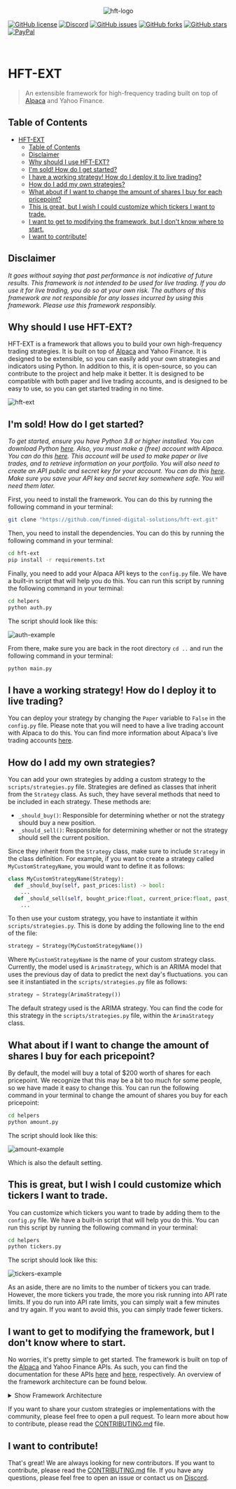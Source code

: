 <p align="center">
  <img alt="hft-logo" src="images/header.png"/>
</p>

  [![GitHub license](https://img.shields.io/github/license/finned-digital-solutions/hft-ext?style=for-the-badge)]()
  [![Discord](https://img.shields.io/discord/1058906255332229140?style=for-the-badge)](https://discord.gg/HeqqWewjea)
  [![GitHub issues](https://img.shields.io/github/issues/finned-digital-solutions/hft-ext?style=for-the-badge)](https://github.com/finned-digital-solutions/hft-ext/issues)
  [![GitHub forks](https://img.shields.io/github/forks/finned-digital-solutions/hft-ext?style=for-the-badge)](https://github.com/finned-digital-solutions/hft-ext/network)
  [![GitHub stars](https://img.shields.io/github/stars/finned-digital-solutions/hft-ext?style=for-the-badge)](https://github.com/finned-digital-solutions/hft-ext/stargazers)
  [![PayPal](https://img.shields.io/badge/Donate-PayPal-blue.svg?style=for-the-badge)](https://www.paypal.com/paypalme/flancast90)

<br>

# HFT-EXT
> An extensible framework for high-frequency trading built on top of [Alpaca](https://alpaca.markets/) and Yahoo Finance.

## Table of Contents
- [HFT-EXT](#hft-ext)
  - [Table of Contents](#table-of-contents)
  - [Disclaimer](#disclaimer)
  - [Why should I use HFT-EXT?](#why-should-i-use-hft-ext)
  - [I'm sold! How do I get started?](#im-sold-how-do-i-get-started)
  - [I have a working strategy! How do I deploy it to live trading?](#i-have-a-working-strategy-how-do-i-deploy-it-to-live-trading)
  - [How do I add my own strategies?](#how-do-i-add-my-own-strategies)
  - [What about if I want to change the amount of shares I buy for each pricepoint?](#what-about-if-i-want-to-change-the-amount-of-shares-i-buy-for-each-pricepoint)
  - [This is great, but I wish I could customize which tickers I want to trade.](#this-is-great-but-i-wish-i-could-customize-which-tickers-i-want-to-trade)
  - [I want to get to modifying the framework, but I don't know where to start.](#i-want-to-get-to-modifying-the-framework-but-i-dont-know-where-to-start)
  - [I want to contribute!](#i-want-to-contribute)


## Disclaimer
_It goes without saying that past performance is not indicative of future results. This framework is not intended to be used for live trading. If you do use it for live trading, you do so at your own risk. The authors of this framework are not responsible for any losses incurred by using this framework. Please use this framework responsibly._

## Why should I use HFT-EXT?
HFT-EXT is a framework that allows you to build your own high-frequency trading strategies. It is built on top of [Alpaca](https://alpaca.markets/) and Yahoo Finance. It is designed to be extensible, so you can easily add your own strategies and indicators using Python. In addition to this, it is open-source, so you can contribute to the project and help make it better. It is designed to be compatible with both paper and live trading accounts, and is designed to be easy to use, so you can get started trading in no time.

![hft-ext](images/example.png)


## I'm sold! How do I get started?
_To get started, ensure you have Python 3.8 or higher installed. You can download Python [here](https://www.python.org/downloads/). Also, you must make a (free) account with Alpaca. You can do this [here](https://app.alpaca.markets/signup). This account will be used to make paper or live trades, and to retrieve information on your portfolio. You will also need to create an API public and secret key for your account. You can do this [here](https://app.alpaca.markets/paper/dashboard/overview). Make sure you save your API key and secret key somewhere safe. You will need them later._

First, you need to install the framework. You can do this by running the following command in your terminal:
```bash
git clone "https://github.com/finned-digital-solutions/hft-ext.git"
```
Then, you need to install the dependencies. You can do this by running the following command in your terminal:
```bash
cd hft-ext
pip install -r requirements.txt
```
Finally, you need to add your Alpaca API keys to the `config.py` file. We have a built-in script that will help you do this. You can run this script by running the following command in your terminal:
```bash
cd helpers
python auth.py
```
The script should look like this:

![auth-example](images/auth-example.png)


From there, make sure you are back in the root directory ``cd ..`` and run the following command in your terminal:
```bash
python main.py
```

## I have a working strategy! How do I deploy it to live trading?
You can deploy your strategy by changing the `Paper` variable to `False` in the `config.py` file. Please note that you will need to have a live trading account with Alpaca to do this. You can find more information about Alpaca's live trading accounts [here](https://alpaca.markets/docs/trading/account-plans/).


## How do I add my own strategies?
You can add your own strategies by adding a custom strategy to the `scripts/strategies.py` file. Strategies are defined as classes that inherit from the `Strategy` class. As such, they have several methods that need to be included in each strategy. These methods are:
- `_should_buy()`: Responsible for determining whether or not the strategy should buy a new position.
- `_should_sell()`: Responsible for determining whether or not the strategy should sell the current position.

Since they inherit from the `Strategy` class, make sure to include `Strategy` in the class definition. For example, if you want to create a strategy called `MyCustomStrategyName`, you would want to define it as follows:
```python
class MyCustomStrategyName(Strategy):
  def _should_buy(self, past_prices:list) -> bool:
    ...
  def _should_sell(self, bought_price:float, current_price:float, past_prices:list) -> bool:
    ...
```
  
To then use your custom strategy, you have to instantiate it within `scripts/strategies.py`. This is done by adding the following line to the end of the file:
```python
strategy = Strategy(MyCustomStrategyName())
```
Where `MyCustomStrategyName` is the name of your custom strategy class. Currently, the model used is `ArimaStrategy`, which is an ARIMA model that uses the previous day of data to predict the next day's fluctuations. you can see it instantiated in the `scripts/strategies.py` file as follows:
```python
strategy = Strategy(ArimaStrategy())
```

The default strategy used is the ARIMA strategy. You can find the code for this strategy in the `scripts/strategies.py` file, within the `ArimaStrategy` class.


## What about if I want to change the amount of shares I buy for each pricepoint?
By default, the model will buy a total of $200 worth of shares for each pricepoint. We recognize that this may be a bit too much for some people, so we have made it easy to change this. You can run the following command in your terminal to change the amount of shares you buy for each pricepoint:
```bash
cd helpers
python amount.py
```
The script should look like this:

![amount-example](images/amount-example.png)

Which is also the default setting.


## This is great, but I wish I could customize which tickers I want to trade. 
You can customize which tickers you want to trade by adding them to the `config.py` file. We have a built-in script that will help you do this. You can run this script by running the following command in your terminal:
```bash
cd helpers
python tickers.py
```
The script should look like this:

![tickers-example](images/tickers-example.png)

As an aside, there are no limits to the number of tickers you can trade. However, the more tickers you trade, the more you risk running into API rate limits. If you do run into API rate limits, you can simply wait a few minutes and try again. If you want to avoid this, you can simply trade fewer tickers.


## I want to get to modifying the framework, but I don't know where to start.
No worries, it's pretty simple to get started. The framework is built on top of the [Alpaca](https://alpaca.markets/) and Yahoo Finance APIs. As such, you can find the documentation for these APIs [here](https://alpaca.markets/docs/api-documentation/api-v2/) and [here](https://pypi.org/project/yfinance/), respectively. An overview of the framework architecture can be found below.
<details>
  <summary>Show Framework Architecture</summary>
  <pre>
|--+ hft-ext
   |--+ images: Contains images used in the README.md file.
   |--+ scripts: Contains the source code for the framework.
   |  |--+ finned-theme.json: Theme for the GUI using CustomTkinter.
   |  |--+ gui.py: Contains the GUI code.
   |  |--+ strategy.py: Contains the Strategy class and any custom strategies.
   |  |--+ trader.py: Contains the Trader class, and is responsible for trading/portfolio management.
   |--+ utils: Contains utility functions used throughout the framework.
   |  |--+ utils.py: Contains utility functions related to sqlite3.
   |  |--+ notifier.py: Contains the Notifier class, which is responsible for sending update messages between threads (e.g., GUI and Trader).
   |--+ helpers: Contains helper scripts for the framework.
   |  |--+ auth.py: Script for adding API keys to the config.py file.
   |  |--+ amount.py: Script for changing the amount of shares bought for each pricepoint.
   |  |--+ tickers.py: Script for adding tickers to the config.py file.
   |--+ config.py: Contains the configuration variables for the framework.
   |--+ CONTRIBUTING.md
   |--+ LICENSE
   |--+ README.md
   |--+ requirements.txt
   |--+ .gitignore
   |--+ main.py: The main entry point for the framework which calls the GUI and Trader classes.
   </pre>
</details>

If you want to share your custom strategies or implementations with the community, please feel free to open a pull request. To learn more about how to contribute, please read the [CONTRIBUTING.md](CONTRIBUTING.md) file.


## I want to contribute!
That's great! We are always looking for new contributors. If you want to contribute, please read the [CONTRIBUTING.md](CONTRIBUTING.md) file. If you have any questions, please feel free to open an issue or contact us on [Discord](https://discord.gg/HeqqWewjea).



